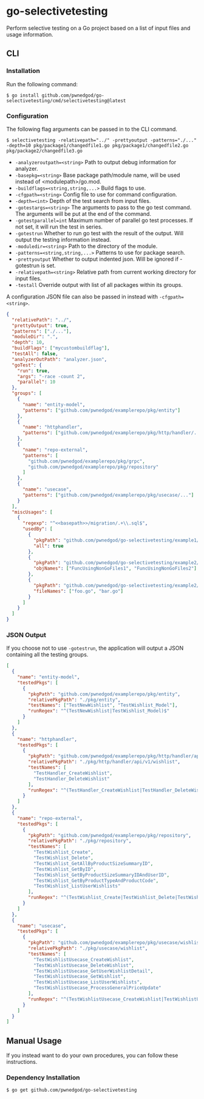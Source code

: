 # go-selectivetesting

Perform selective testing on a Go project based on a list of input files and usage information.

## CLI

### Installation

Run the following command:

```
$ go install github.com/pwnedgod/go-selectivetesting/cmd/selectivetesting@latest
```

### Configuration

The following flag arguments can be passed in to the CLI command.

```
$ selectivetesting -relativepath="../" -prettyoutput -patterns="./..." -depth=10 pkg/package1/changedfile1.go pkg/package1/changedfile2.go pkg/package2/changedfile3.go
```

- `-analyzeroutpath=<string>`
  Path to output debug information for analyzer.
- `-basepkg=<string>`
  Base package path/module name, will be used instead of &lt;modulepath&gt;/go.mod.
- `-buildflags=<string,string,...>`
  Build flags to use.
- `-cfgpath=<string>`
  Config file to use for command configuration.
- `-depth=<int>`
  Depth of the test search from input files.
- `-gotestargs=<string>`
  The arguments to pass to the go test command. The arguments will be put at the end of the command.
- `-gotestparallel=int`
  Maximum number of parallel go test processes. If not set, it will run the test in series.
- `-gotestrun`
  Whether to run go test with the result of the output. Will output the testing information instead.
- `-moduledir=<string>`
  Path to the directory of the module.
- `-patterns=<string,string,...>`
  Patterns to use for package search.
- `-prettyoutput`
  Whether to output indented json. Will be ignored if -gotestrun is set.
- `-relativepath=<string>`
  Relative path from current working directory for input files.
- `-testall`
  Override output with list of all packages within its groups.

A configuration JSON file can also be passed in instead with `-cfgpath=<string>`.

```json
{
  "relativePath": "../",
  "prettyOutput": true,
  "patterns": ["./..."],
  "moduleDir": ".",
  "depth": 10,
  "buildFlags": ["mycustombuildflag"],
  "testAll": false,
  "analyzerOutPath": "analyzer.json",
  "goTest": {
    "run": true,
    "args": "-race -count 2",
    "parallel": 10
  },
  "groups": [
    {
      "name": "entity-model",
      "patterns": ["github.com/pwnedgod/examplerepo/pkg/entity"]
    },
    {
      "name": "httphandler",
      "patterns": ["github.com/pwnedgod/examplerepo/pkg/http/handler/..."]
    },
    {
      "name": "repo-external",
      "patterns": [
        "github.com/pwnedgod/examplerepo/pkg/grpc",
        "github.com/pwnedgod/examplerepo/pkg/repository"
      ]
    },
    {
      "name": "usecase",
      "patterns": ["github.com/pwnedgod/examplerepo/pkg/usecase/..."]
    }
  ],
  "miscUsages": [
    {
      "regexp": "^<<basepath>>/migration/.+\\.sql$",
      "usedBy": [
        {
          "pkgPath": "github.com/pwnedgod/go-selectivetesting/example1/...",
          "all": true
        },
        {
          "pkgPath": "github.com/pwnedgod/go-selectivetesting/example2/sub",
          "objNames": ["FuncUsingNonGoFiles1", "FuncUsingNonGoFiles2"]
        },
        {
          "pkgPath": "github.com/pwnedgod/go-selectivetesting/example2/sub",
          "fileNames": ["foo.go", "bar.go"]
        }
      ]
    }
  ]
}
```

### JSON Output

If you choose not to use `-gotestrun`, the application will output a JSON containing all the testing groups.

```json
[
  {
    "name": "entity-model",
    "testedPkgs": [
      {
        "pkgPath": "github.com/pwnedgod/examplerepo/pkg/entity",
        "relativePkgPath": "./pkg/entity",
        "testNames": ["TestNewWishlist", "TestWishlist_Model"],
        "runRegex": "^(TestNewWishlist|TestWishlist_Model)$"
      }
    ]
  },
  {
    "name": "httphandler",
    "testedPkgs": [
      {
        "pkgPath": "github.com/pwnedgod/examplerepo/pkg/http/handler/api/v1/wishlist",
        "relativePkgPath": "./pkg/http/handler/api/v1/wishlist",
        "testNames": [
          "TestHandler_CreateWishlist",
          "TestHandler_DeleteWishlist"
        ],
        "runRegex": "^(TestHandler_CreateWishlist|TestHandler_DeleteWishlist)$"
      }
    ]
  },
  {
    "name": "repo-external",
    "testedPkgs": [
      {
        "pkgPath": "github.com/pwnedgod/examplerepo/pkg/repository",
        "relativePkgPath": "./pkg/repository",
        "testNames": [
          "TestWishlist_Create",
          "TestWishlist_Delete",
          "TestWishlist_GetAllByProductSizeSummaryID",
          "TestWishlist_GetByID",
          "TestWishlist_GetByProductSizeSummaryIDAndUserID",
          "TestWishlist_GetByProductTypeAndProductCode",
          "TestWishlist_ListUserWishlists"
        ],
        "runRegex": "^(TestWishlist_Create|TestWishlist_Delete|TestWishlist_GetAllByProductSizeSummaryID|TestWishlist_GetByID|TestWishlist_GetByProductSizeSummaryIDAndUserID|TestWishlist_GetByProductTypeAndProductCode|TestWishlist_ListUserWishlists)$"
      }
    ]
  },
  {
    "name": "usecase",
    "testedPkgs": [
      {
        "pkgPath": "github.com/pwnedgod/examplerepo/pkg/usecase/wishlist",
        "relativePkgPath": "./pkg/usecase/wishlist",
        "testNames": [
          "TestWishlistUsecase_CreateWishlist",
          "TestWishlistUsecase_DeleteWishlist",
          "TestWishlistUsecase_GetUserWishlistDetail",
          "TestWishlistUsecase_GetWishlist",
          "TestWishlistUsecase_ListUserWishlists",
          "TestWishlistUsecase_ProcessGeneralPriceUpdate"
        ],
        "runRegex": "^(TestWishlistUsecase_CreateWishlist|TestWishlistUsecase_DeleteWishlist|TestWishlistUsecase_GetUserWishlistDetail|TestWishlistUsecase_GetWishlist|TestWishlistUsecase_ListUserWishlists|TestWishlistUsecase_ProcessGeneralPriceUpdate)$"
      }
    ]
  }
]
```

## Manual Usage

If you instead want to do your own procedures, you can follow these instructions.

### Dependency Installation

```
$ go get github.com/pwnedgod/go-selectivetesting
```
